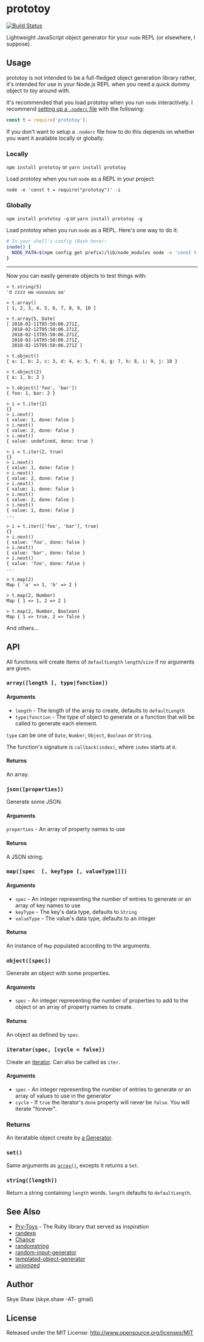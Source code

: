# prototoy

[![Build Status](https://travis-ci.org/sshaw/prototoy.svg?branch=master)](https://travis-ci.org/sshaw/prototoy)

Lightweight JavaScript object generator for your `node` REPL (or elsewhere, I suppose).

## Usage

prototoy is not intended to be a full-fledged object generation library rather, it's
intended for use in your Node.js REPL when you need a quick dummy object to toy around with.

It's recommended that you load prototoy when you run `node` interactively.
I recommend [setting up a `.noderc` file](https://github.com/sshaw/dotfiles/blob/6a6ef413a9e9e15cfd6db7c491c581ec36544eb2/bashrc#L154-L161)
with the following:

```js
const t = require('prototoy');
```

If you don't want to setup a `.noderc` file how to do this depends on whether you want it available locally or globally.

### Locally

`npm install prototoy` or `yarn install prototoy`

Load prototoy when you run `node` as a REPL in your project:

```
node -e 'const t = require("prototoy")' -i
```


### Globally

`npm install prototoy -g` or `yarn install prototoy -g`

Load prototoy when you run `node` as a REPL. Here's one way to do it:

```bash
# In your shell's config (Bash here):
inode() {
  NODE_PATH=$(npm config get prefix)/lib/node_modules node -e 'const t = require("prototoy")' -i
}
```

---

Now you can easily generate objects to test things with:

```
> t.string(5)
'd zzzz ww uuuuuuu aa'

> t.array()
[ 1, 2, 3, 4, 5, 6, 7, 8, 9, 10 ]

> t.array(5, Date)
[ 2018-02-11T05:50:06.271Z,
  2018-02-12T05:50:06.271Z,
  2018-02-13T05:50:06.271Z,
  2018-02-14T05:50:06.271Z,
  2018-02-15T05:50:06.271Z ]

> t.object()
{ a: 1, b: 2, c: 3, d: 4, e: 5, f: 6, g: 7, h: 8, i: 9, j: 10 }

> t.object(2)
{ a: 1, b: 2 }

> t.object(['foo', 'bar'])
{ foo: 1, bar: 2 }

> i = t.iter(2)
{}
> i.next()
{ value: 1, done: false }
> i.next()
{ value: 2, done: false }
> i.next()
{ value: undefined, done: true }

> i = t.iter(2, true)
{}
> i.next()
{ value: 1, done: false }
> i.next()
{ value: 2, done: false }
> i.next()
{ value: 1, done: false }
> i.next()
{ value: 2, done: false }
> i.next()
{ value: 1, done: false }
...

> i = t.iter(['foo', 'bar'], true)
{}
> i.next()
{ value: 'foo', done: false }
> i.next()
{ value: 'bar', done: false }
> i.next()
{ value: 'foo', done: false }
...

> t.map(2)
Map { 'a' => 1, 'b' => 2 }

> t.map(2, Number)
Map { 1 => 1, 2 => 2 }

> t.map(2, Number, Boolean)
Map { 1 => true, 2 => false }
```

And others...

## API

All functions will create items of `defaultLength` `length`/`size` if no arguments are given.

### `array([length [, type|function])`

#### Arguments

* `length` - The length of the array to create, defaults to `defaultLength`
* `type|function` - The type of object to generate or a function that will be called to generate each element.

`type` can be one of `Date`, `Number`, `Object`, `Boolean` or `String`.

The function's signature is `callback(index)`, where `index` starts at `0`.

#### Returns

An array.

### `json([properties])`

Generate some JSON.

#### Arguments

`properties` - An array of property names to use

#### Returns

A JSON string.

### `map([spec  [, keyType [, valueType]]])`

#### Arguments

* `spec` - An integer representing the number of entries to generate or an array of key names to use
* `keyType` - The key's data type, defaults to `String`
* `valueType` - The value's data type, defaults to an integer

#### Returns

An instance of `Map` populated according to the arguments.

### `object([spec])`

Generate an object with some properties.

#### Arguments

* `spec` - An integer representing the number of properties to add to the object or an array of property names to create.

#### Returns

An object as defined by `spec`.


### `iterator(spec, [cycle = false])`

Create an [iterator](https://developer.mozilla.org/en-US/docs/Web/JavaScript/Reference/Iteration_protocols). Can also be called as `iter`.

#### Arguments

* `spec` - An integer representing the number of entries to generate or an array of values to use in the generator
* `cycle` - If `true` the iterator's `done` property will never be `false`. You will iterate "forever".

### Returns

An iteratable object create by [a Generator](https://developer.mozilla.org/en-US/docs/Web/JavaScript/Reference/Global_Objects/Generator).

### `set()`

Same arguments as [`array()`](#array), excepts it returns a `Set`.

### `string([length])`

Return a string containing `length` words. `length` defaults to `defaultLength`.


## See Also

* [Pry-Toys](https://github.com/ariabov/pry-toys) - The Ruby library that served as inspiration
* [randexp](https://www.npmjs.com/package/randexp)
* [Chance](http://chancejs.com/)
* [randomstring](https://www.npmjs.com/package/randomstring)
* [random-input-generator](https://github.com/danielnovograd/random-input-generator)
* [templated-object-generator](https://www.npmjs.com/package/templated-object-generator)
* [unionized](https://www.npmjs.com/package/unionized)

## Author

Skye Shaw (skye.shaw -AT- gmail)

## License

Released under the MIT License: http://www.opensource.org/licenses/MIT
